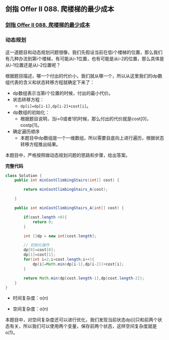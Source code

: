 ## 剑指 Offer II 088. 爬楼梯的最少成本

### [剑指 Offer II 088. 爬楼梯的最少成本](https://leetcode-cn.com/problems/GzCJIP/)

### 动态规划

这一道题目和动态规划问题很像，我们先假设当前在低i个楼梯的位置，那么我们有几种办法到第i个楼梯，有可能从i-1位置，也有可能是从i-2的位置，那么具体是从i-1位置还是从i-2位置呢？

根据题目描述，哪一个付出的代价小，我们就从哪一个，所以从这里我们的dp数组代表的含义和状态转移方程就确定下来了：

- dp数组表示当第i个位置的时候，付出的最小代价。
- 状态转移方程：
  - `dp[i]=dp[i-1],dp[i-2]+cost[i]`。
- dp数组的初始化：
  - 根据题目说明，当i=0或者1的时候，那么付出的代价就是cost[0]，costp[1]。
- 确定遍历顺序
  - 本题目中dp数组是一个一维数组，所以需要自底向上进行遍历，根据状态转移方程推出结果。

本题目中，严格按照做动态规划问题的思路和步骤，给出答案。

**完整代码**

~~~ java
class Solution {
    public int minCostClimbingStairs(int[] cost) {

        return minCostClimbingStairs_A(cost);

    }

    public int minCostClimbingStairs_A(int[] cost) {

        if(cost.length <0){
            return 0;
        }

        int []dp = new int[cost.length];

        // 初始化操作
        dp[0]=cost[0];
        dp[1]=cost[1];
        for(int i=2;i<cost.length;i++){
            dp[i]=Math.min(dp[i-1],dp[i-2])+cost[i];
        }

        return Math.min(dp[cost.length-1],dp[cost.length-2]);
    }
}
~~~

- 时间复杂度：o(n)

- 空间复杂度：o(n)

本题目中，对空间复杂度还可以进行优化，我们发现当前状态dp[i]只和前两个状态有关，所以我们可以使用两个变量，保存前两个状态，这样空间复杂度就是o(1)。

